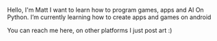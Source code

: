 Hello, I'm Matt
I want to learn how to program games, apps and AI
On Python.
I’m currently learning how to create apps and games on android

You can reach me here, on other platforms I just post art :)

<!---
Matt021-original/Matt021-original is a ✨ special ✨ repository because its `README.md` (this file) appears on your GitHub profile.
You can click the Preview link to take a look at your changes.
--->
